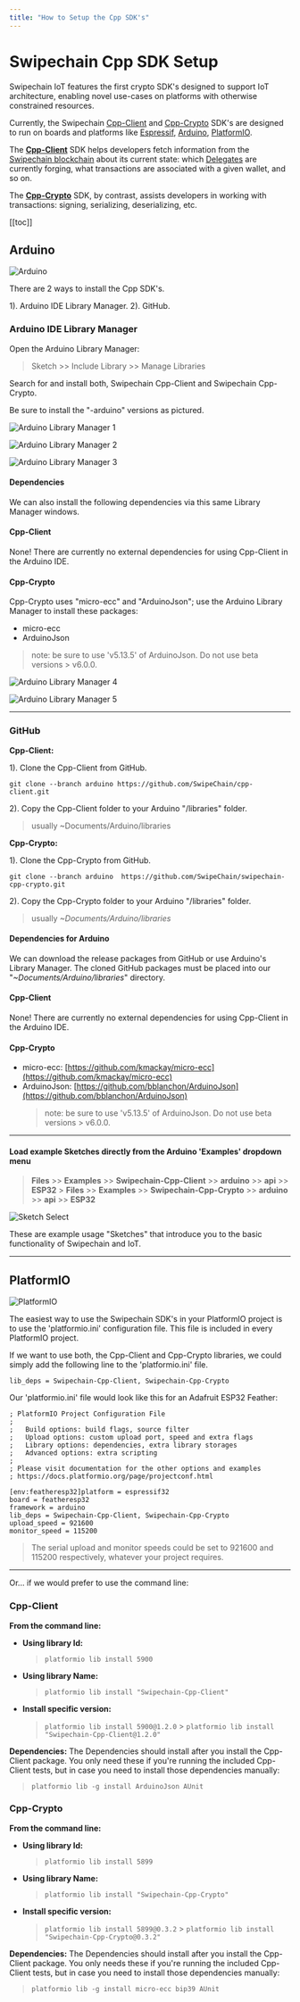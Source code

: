 ```yaml
---
title: "How to Setup the Cpp SDK's"
---
```


# Swipechain Cpp SDK Setup

Swipechain IoT features the first crypto SDK's designed to support IoT architecture, enabling novel use-cases on platforms with otherwise constrained resources.

Currently, the Swipechain [Cpp-Client](https://github.com/SwipeChain/cpp-client) and [Cpp-Crypto](https://github.com/SwipeChain/cpp-crypto) SDK's are designed to run on boards and platforms like [Espressif](https://www.espressif.com/), [Arduino](https://www.arduino.cc/), [PlatformIO](https://platformio.org/).

The [**Cpp-Client**](https://github.com/SwipeChain/cpp-client) SDK helps developers fetch information from the [Swipechain blockchain](/introduction/blockchain) about its current state: which [Delegates](/glossary/#delegate) are currently forging, what transactions are associated with a given wallet, and so on.

The [**Cpp-Crypto**](https://github.com/SwipeChain/cpp-crypto) SDK, by contrast, assists developers in working with transactions: signing, serializing, deserializing, etc.

[[toc]]

## Arduino

![Arduino](.././assets/arduino/arduino.png)

There are 2 ways to install the Cpp SDK's.

1). Arduino IDE Library Manager.
2). GitHub.

### Arduino IDE Library Manager

Open the Arduino Library Manager:

> Sketch >> Include Library >> Manage Libraries

Search for and install both, Swipechain Cpp-Client and Swipechain Cpp-Crypto.

Be sure to install the "-arduino" versions as pictured.

![Arduino Library Manager 1](.././assets/cpp-sdk/lib-mngr-1.png)

![Arduino Library Manager 2](.././assets/cpp-sdk/lib-mngr-2.png)

![Arduino Library Manager 3](.././assets/cpp-sdk/lib-mngr-3.png)

#### Dependencies

We can also install the following dependencies via this same Library Manager windows.

#### Cpp-Client

None! There are currently no external dependencies for using Cpp-Client in the Arduino IDE.

#### Cpp-Crypto

Cpp-Crypto uses "micro-ecc" and "ArduinoJson"; use the Arduino Library Manager to install these packages:

- micro-ecc
- ArduinoJson

> note: be sure to use 'v5.13.5' of ArduinoJson. Do not use beta versions > v6.0.0.

![Arduino Library Manager 4](.././assets/cpp-sdk/lib-mngr-4.png)

![Arduino Library Manager 5](.././assets/cpp-sdk/lib-mngr-5.png)

---

### GitHub

**Cpp-Client:**

1). Clone the Cpp-Client from GitHub.

```asciidoc
git clone --branch arduino https://github.com/SwipeChain/cpp-client.git
```

2). Copy the Cpp-Client folder to your Arduino "/libraries" folder.

> usually ~Documents/Arduino/libraries

**Cpp-Crypto:**

1). Clone the Cpp-Crypto from GitHub.

```asciidoc
git clone --branch arduino  https://github.com/SwipeChain/swipechain-cpp-crypto.git
```

2). Copy the Cpp-Crypto folder to your Arduino "/libraries" folder.

> usually _~Documents/Arduino/libraries_

#### Dependencies for Arduino

We can download the release packages from GitHub or use Arduino's Library Manager. The cloned GitHub packages must be placed into our "_~Documents/Arduino/libraries_" directory.

#### Cpp-Client

None! There are currently no external dependencies for using Cpp-Client in the Arduino IDE.

#### Cpp-Crypto

- micro-ecc: [https://github.com/kmackay/micro-ecc](https://github.com/kmackay/micro-ecc)
- ArduinoJson: [https://github.com/bblanchon/ArduinoJson](https://github.com/bblanchon/ArduinoJson)
  > note: be sure to use 'v5.13.5' of ArduinoJson. Do not use beta versions > v6.0.0.

---

#### Load example Sketches directly from the Arduino 'Examples' dropdown menu

> **Files** >> **Examples** >> **Swipechain-Cpp-Client** >> **arduino** >> **api** >> **ESP32** > **Files** >> **Examples** >> **Swipechain-Cpp-Crypto** >> **arduino** >> **api** >> **ESP32**

![Sketch Select](.././assets/cpp-sdk/arduino-ide-cpp-sdk-sketch-select.jpeg)

These are example usage "Sketches" that introduce you to the basic functionality of Swipechain and IoT.

---

## PlatformIO

![PlatformIO](.././assets/os/platformio.png)

The easiest way to use the Swipechain SDK's in your PlatformIO project is to use the 'platformio.ini' configuration file. This file is included in every PlatformIO project.

If we want to use both, the Cpp-Client and Cpp-Crypto libraries, we could simply add the following line to the 'platformio.ini' file.

```asciidoc
lib_deps = Swipechain-Cpp-Client, Swipechain-Cpp-Crypto
```

Our 'platformio.ini' file would look like this for an Adafruit ESP32 Feather:

```asciidoc
; PlatformIO Project Configuration File
;
;   Build options: build flags, source filter
;   Upload options: custom upload port, speed and extra flags
;   Library options: dependencies, extra library storages
;   Advanced options: extra scripting
;
; Please visit documentation for the other options and examples
; https://docs.platformio.org/page/projectconf.html

[env:featheresp32]platform = espressif32
board = featheresp32
framework = arduino
lib_deps = Swipechain-Cpp-Client, Swipechain-Cpp-Crypto
upload_speed = 921600
monitor_speed = 115200

```

> The serial upload and monitor speeds could be set to 921600 and 115200 respectively, whatever your project requires.

---

Or... if we would prefer to use the command line:

### Cpp-Client

**From the command line:**

- **Using library Id:**
  > `platformio lib install 5900`
- **Using library Name:**
  > `platformio lib install "Swipechain-Cpp-Client"`
- **Install specific version:**
  > `platformio lib install 5900@1.2.0` > `platformio lib install "Swipechain-Cpp-Client@1.2.0"`

**Dependencies:**
The Dependencies should install after you install the Cpp-Client package.
You only need these if you're running the included Cpp-Client tests,
but in case you need to install those dependencies manually:

> `platformio lib -g install ArduinoJson AUnit`

### Cpp-Crypto

**From the command line:**

- **Using library Id:**
  > `platformio lib install 5899`
- **Using library Name:**
  > `platformio lib install "Swipechain-Cpp-Crypto"`
- **Install specific version:**
  > `platformio lib install 5899@0.3.2` > `platformio lib install "Swipechain-Cpp-Crypto@0.3.2"`

**Dependencies:**
The Dependencies should install after you install the Cpp-Client package.
You only needs these if you're running the included Cpp-Client tests,
but in case you need to install those dependencies manually:

> `platformio lib -g install micro-ecc bip39 AUnit`
